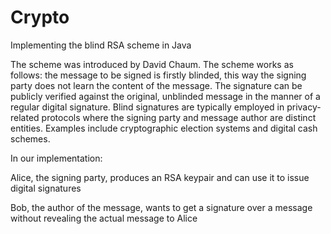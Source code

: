 # Crypto
Implementing the blind RSA scheme in Java

The scheme was introduced by David Chaum. The scheme works as follows: the message to be signed is firstly blinded, this way the signing party does not learn the content of the message. The signature can be publicly verified against the original, unblinded message in the manner of a regular digital signature. Blind signatures are typically employed in privacy-related protocols where the signing party and message author are distinct entities. Examples include cryptographic election systems and digital cash schemes.

In our implementation:

Alice, the signing party, produces an RSA keypair and can use it to issue digital signatures

Bob, the author of the message, wants to get a signature over a message without revealing the actual message to Alice
